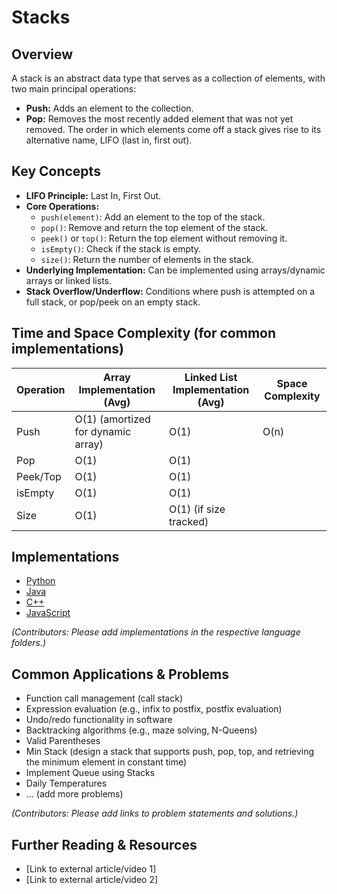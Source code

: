 # Stacks

## Overview

A stack is an abstract data type that serves as a collection of elements, with two main principal operations:
*   **Push:** Adds an element to the collection.
*   **Pop:** Removes the most recently added element that was not yet removed.
The order in which elements come off a stack gives rise to its alternative name, LIFO (last in, first out).

## Key Concepts

*   **LIFO Principle:** Last In, First Out.
*   **Core Operations:**
    *   `push(element)`: Add an element to the top of the stack.
    *   `pop()`: Remove and return the top element of the stack.
    *   `peek()` or `top()`: Return the top element without removing it.
    *   `isEmpty()`: Check if the stack is empty.
    *   `size()`: Return the number of elements in the stack.
*   **Underlying Implementation:** Can be implemented using arrays/dynamic arrays or linked lists.
*   **Stack Overflow/Underflow:** Conditions where push is attempted on a full stack, or pop/peek on an empty stack.

## Time and Space Complexity (for common implementations)

| Operation | Array Implementation (Avg) | Linked List Implementation (Avg) | Space Complexity |
|-----------|----------------------------|------------------------------------|------------------|
| Push      | O(1) (amortized for dynamic array) | O(1)                             | O(n)             |
| Pop       | O(1)                       | O(1)                             |                  |
| Peek/Top  | O(1)                       | O(1)                             |                  |
| isEmpty   | O(1)                       | O(1)                             |                  |
| Size      | O(1)                       | O(1) (if size tracked)           |                  |

## Implementations

*   [Python](./Implementations/Python/)
*   [Java](./Implementations/Java/)
*   [C++](./Implementations/Cpp/)
*   [JavaScript](./Implementations/JavaScript/)

*(Contributors: Please add implementations in the respective language folders.)*

## Common Applications & Problems

*   Function call management (call stack)
*   Expression evaluation (e.g., infix to postfix, postfix evaluation)
*   Undo/redo functionality in software
*   Backtracking algorithms (e.g., maze solving, N-Queens)
*   Valid Parentheses
*   Min Stack (design a stack that supports push, pop, top, and retrieving the minimum element in constant time)
*   Implement Queue using Stacks
*   Daily Temperatures
*   ... (add more problems)

*(Contributors: Please add links to problem statements and solutions.)*

## Further Reading & Resources

*   [Link to external article/video 1]
*   [Link to external article/video 2]
